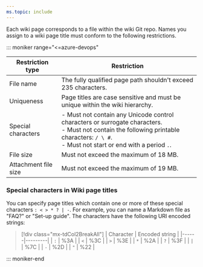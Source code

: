 ```yaml
---
ms.topic: include
---
```


Each wiki page corresponds to a file within the wiki Git repo. Names you assign to a wiki page title must conform to the following restrictions.

::: moniker range="<=azure-devops"

|Restriction type| Restriction|
|---------------|-----------|
| File name     | The fully qualified page path shouldn't exceed 235 characters.  |
| Uniqueness    | Page titles are case sensitive and must be unique within the wiki hierarchy.|
|Special characters| - Must not contain any Unicode control characters or surrogate characters.<br>- Must not contain the following printable characters: `/ \ #`.<br>- Must not start or end with a period `.`.|
| File size     | Must not exceed the maximum of 18 MB. |
| Attachment file size |  Must not exceed the maximum of 19 MB.  |

### Special characters in Wiki page titles

You can specify page titles which contain one or more of these special characters `: < > * ? | -`. For example, you can name a Markdown file as "FAQ?" or "Set-up guide". The characters have the following URI encoded strings:

> [!div class="mx-tdCol2BreakAll"]
> |        Character        | Encoded string |
> |------|---------|
> |        `:`      |      %3A       |
> |        `<`     |      %3C       |
> |        `>`        |      %3E       |
> |        `*`        |      %2A       |
> |        `?`        |      %3F       |
> |        `|`      |      %7C       |
> |       `-`       |      %2D       |
> |         `"`      |      %22       |

::: moniker-end

